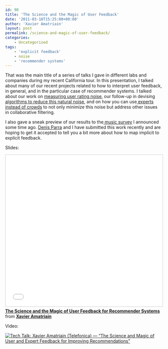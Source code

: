 ```yaml
---
id: 90
title: 'The Science and the Magic of User Feedback'
date: '2011-03-18T15:25:00+00:00'
author: 'Xavier Amatriain'
layout: post
permalink: /science-and-magic-of-user-feedback/
categories:
    - Uncategorized
tags:
    - 'explicit feedback'
    - noise
    - 'recommender systems'
---
```


That was the main title of a series of talks I gave in different labs and companies during my recent California tour. In this presentation, I talked about many of our recent projects related to how to interpret user feedback, in general, and in the particular case of recommender systems. I talked about our work on [measuring user rating noise](http://localhost:8080/wordpress/2009/04/i-like-it-i-like-it-not-or-how-miss.html), our follow-up in devising [algorithms to reduce this natural noise](http://localhost:8080/wordpress/2009/08/rate-it-again.html), and on how you can use[ experts instead of crowds](http://localhost:8080/wordpress/2009/05/wisdom-of-few.html) to not only minimize this noise but address other issues in collaborative filtering.

I also gave a sneak preview of our results to the[ music survey](http://localhost:8080/wordpress/2010/08/study-on-online-music-taste-call-for.html) I announced some time ago. [Denis Parra](http://www.sis.pitt.edu/%7Edparra/) and I have submitted this work recently and are hoping to get it accepted to tell you a bit more about how to map implicit to explicit feedback.

    
Slides:

<iframe src="//www.slideshare.net/slideshow/embed_code/key/ajzix3INI8C6Rj" width="595" height="485" frameborder="0" marginwidth="0" marginheight="0" scrolling="no" style="border:1px solid #CCC; border-width:1px; margin-bottom:5px; max-width: 100%;" allowfullscreen> </iframe> <div style="margin-bottom:5px"> <strong> <a href="//www.slideshare.net/xamat/the-science-and-the-magic-of-user-feedback-for-recommender-systems" title="The Science and the Magic of User Feedback for Recommender Systems" target="_blank">The Science and the Magic of User Feedback for Recommender Systems</a> </strong> from <strong><a href="//www.slideshare.net/xamat" target="_blank">Xavier Amatriain</a></strong> </div>

Video:

[![Tech Talk: Xavier Amatriain (Telefonica) — “The Science and Magic of User and Expert Feedback for Improving Recommendations”](http://player.vimeo.com/video/22353044)](http://vimeo.com/22353044)
